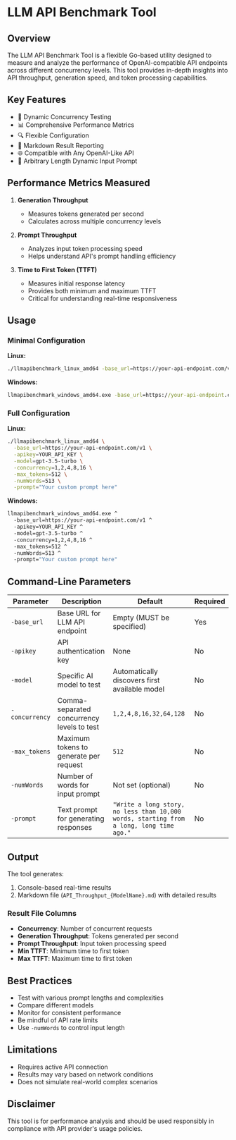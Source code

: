 # LLM API Benchmark Tool

## Overview

The LLM API Benchmark Tool is a flexible Go-based utility designed to measure and analyze the performance of OpenAI-compatible API endpoints across different concurrency levels. This tool provides in-depth insights into API throughput, generation speed, and token processing capabilities.

## Key Features

- 🚀 Dynamic Concurrency Testing
- 📊 Comprehensive Performance Metrics
- 🔍 Flexible Configuration
- 📝 Markdown Result Reporting
- 🌐 Compatible with Any OpenAI-Like API
- 📏 Arbitrary Length Dynamic Input Prompt

## Performance Metrics Measured

1. **Generation Throughput**
   - Measures tokens generated per second
   - Calculates across multiple concurrency levels

2. **Prompt Throughput**
   - Analyzes input token processing speed
   - Helps understand API's prompt handling efficiency

3. **Time to First Token (TTFT)**
   - Measures initial response latency
   - Provides both minimum and maximum TTFT
   - Critical for understanding real-time responsiveness

## Usage

### Minimal Configuration

**Linux:**
```bash
./llmapibenchmark_linux_amd64 -base_url=https://your-api-endpoint.com/v1
```

**Windows:**
```cmd
llmapibenchmark_windows_amd64.exe -base_url=https://your-api-endpoint.com/v1
```

### Full Configuration

**Linux:**
```bash
./llmapibenchmark_linux_amd64 \
  -base_url=https://your-api-endpoint.com/v1 \
  -apikey=YOUR_API_KEY \
  -model=gpt-3.5-turbo \
  -concurrency=1,2,4,8,16 \
  -max_tokens=512 \
  -numWords=513 \
  -prompt="Your custom prompt here"
```

**Windows:**
```cmd
llmapibenchmark_windows_amd64.exe ^
  -base_url=https://your-api-endpoint.com/v1 ^
  -apikey=YOUR_API_KEY ^
  -model=gpt-3.5-turbo ^
  -concurrency=1,2,4,8,16 ^
  -max_tokens=512 ^
  -numWords=513 ^
  -prompt="Your custom prompt here"
```

## Command-Line Parameters

| Parameter      | Description                                      | Default                                                                           | Required |
|---------------|--------------------------------------------------|-----------------------------------------------------------------------------------|----------|
| `-base_url`   | Base URL for LLM API endpoint                    | Empty (MUST be specified)                                                         | Yes      |
| `-apikey`     | API authentication key                           | None                                                                              | No       |
| `-model`      | Specific AI model to test                        | Automatically discovers first available model                                      | No       |
| `-concurrency`| Comma-separated concurrency levels to test       | `1,2,4,8,16,32,64,128`                                                            | No       |
| `-max_tokens` | Maximum tokens to generate per request           | `512`                                                                             | No       |
| `-numWords`   | Number of words for input prompt    | Not set (optional)                                                                | No       |
| `-prompt`     | Text prompt for generating responses             | `"Write a long story, no less than 10,000 words, starting from a long, long time ago."` | No       |

## Output

The tool generates:
1. Console-based real-time results
2. Markdown file (`API_Throughput_{ModelName}.md`) with detailed results

### Result File Columns

- **Concurrency**: Number of concurrent requests
- **Generation Throughput**: Tokens generated per second
- **Prompt Throughput**: Input token processing speed
- **Min TTFT**: Minimum time to first token
- **Max TTFT**: Maximum time to first token

## Best Practices

- Test with various prompt lengths and complexities
- Compare different models
- Monitor for consistent performance
- Be mindful of API rate limits
- Use `-numWords` to control input length

## Limitations

- Requires active API connection
- Results may vary based on network conditions
- Does not simulate real-world complex scenarios

## Disclaimer

This tool is for performance analysis and should be used responsibly in compliance with API provider's usage policies.